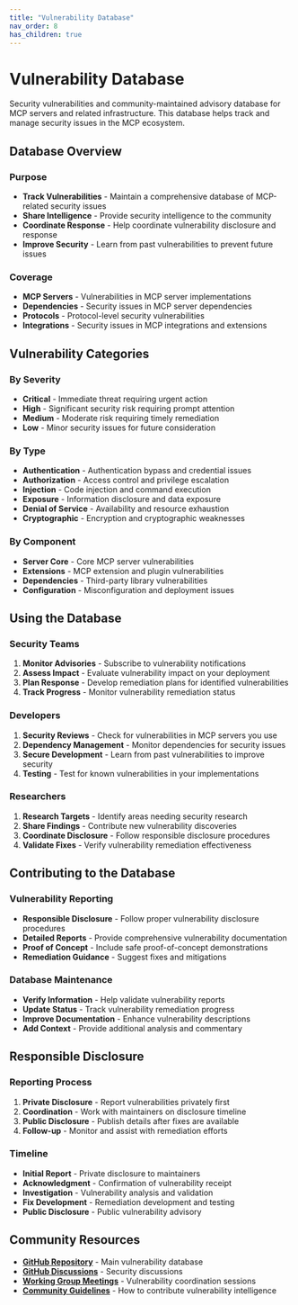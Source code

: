```yaml
---
title: "Vulnerability Database"
nav_order: 8
has_children: true
---
```


# Vulnerability Database

Security vulnerabilities and community-maintained advisory database for MCP servers and related infrastructure. This database helps track and manage security issues in the MCP ecosystem.

## Database Overview

### Purpose
- **Track Vulnerabilities** - Maintain a comprehensive database of MCP-related security issues
- **Share Intelligence** - Provide security intelligence to the community
- **Coordinate Response** - Help coordinate vulnerability disclosure and response
- **Improve Security** - Learn from past vulnerabilities to prevent future issues

### Coverage
- **MCP Servers** - Vulnerabilities in MCP server implementations
- **Dependencies** - Security issues in MCP server dependencies
- **Protocols** - Protocol-level security vulnerabilities
- **Integrations** - Security issues in MCP integrations and extensions

## Vulnerability Categories

### By Severity
- **Critical** - Immediate threat requiring urgent action
- **High** - Significant security risk requiring prompt attention
- **Medium** - Moderate risk requiring timely remediation
- **Low** - Minor security issues for future consideration

### By Type
- **Authentication** - Authentication bypass and credential issues
- **Authorization** - Access control and privilege escalation
- **Injection** - Code injection and command execution
- **Exposure** - Information disclosure and data exposure
- **Denial of Service** - Availability and resource exhaustion
- **Cryptographic** - Encryption and cryptographic weaknesses

### By Component
- **Server Core** - Core MCP server vulnerabilities
- **Extensions** - MCP extension and plugin vulnerabilities
- **Dependencies** - Third-party library vulnerabilities
- **Configuration** - Misconfiguration and deployment issues

## Using the Database

### Security Teams
1. **Monitor Advisories** - Subscribe to vulnerability notifications
2. **Assess Impact** - Evaluate vulnerability impact on your deployment
3. **Plan Response** - Develop remediation plans for identified vulnerabilities
4. **Track Progress** - Monitor vulnerability remediation status

### Developers
1. **Security Reviews** - Check for vulnerabilities in MCP servers you use
2. **Dependency Management** - Monitor dependencies for security issues
3. **Secure Development** - Learn from past vulnerabilities to improve security
4. **Testing** - Test for known vulnerabilities in your implementations

### Researchers
1. **Research Targets** - Identify areas needing security research
2. **Share Findings** - Contribute new vulnerability discoveries
3. **Coordinate Disclosure** - Follow responsible disclosure procedures
4. **Validate Fixes** - Verify vulnerability remediation effectiveness

## Contributing to the Database

### Vulnerability Reporting
- **Responsible Disclosure** - Follow proper vulnerability disclosure procedures
- **Detailed Reports** - Provide comprehensive vulnerability documentation
- **Proof of Concept** - Include safe proof-of-concept demonstrations
- **Remediation Guidance** - Suggest fixes and mitigations

### Database Maintenance
- **Verify Information** - Help validate vulnerability reports
- **Update Status** - Track vulnerability remediation progress
- **Improve Documentation** - Enhance vulnerability descriptions
- **Add Context** - Provide additional analysis and commentary

## Responsible Disclosure

### Reporting Process
1. **Private Disclosure** - Report vulnerabilities privately first
2. **Coordination** - Work with maintainers on disclosure timeline
3. **Public Disclosure** - Publish details after fixes are available
4. **Follow-up** - Monitor and assist with remediation efforts

### Timeline
- **Initial Report** - Private disclosure to maintainers
- **Acknowledgment** - Confirmation of vulnerability receipt
- **Investigation** - Vulnerability analysis and validation
- **Fix Development** - Remediation development and testing
- **Public Disclosure** - Public vulnerability advisory

## Community Resources

- **[GitHub Repository](https://github.com/ModelContextProtocol-Security/vulnerability-db)** - Main vulnerability database
- **[GitHub Discussions](https://github.com/orgs/ModelContextProtocol-Security/discussions)** - Security discussions
- **[Working Group Meetings](../events/)** - Vulnerability coordination sessions
- **[Community Guidelines](../community/)** - How to contribute vulnerability intelligence

